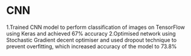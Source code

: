 # CNN
1.Trained CNN model to perform classification of images on TensorFlow using Keras and achieved 67% accuracy 
2.Optimised network using Stochastic Gradient decent optimiser and used dropout technique to prevent overfitting, which increased accuracy of the model to 73.8%
